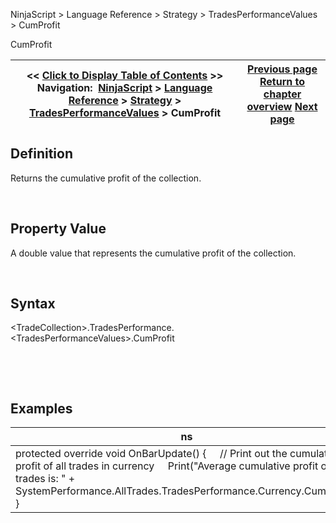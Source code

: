 ﻿


NinjaScript \> Language Reference \> Strategy \> TradesPerformanceValues \> CumProfit






















CumProfit







| \<\< [Click to Display Table of Contents](cumprofit.md) \>\> **Navigation:**     [NinjaScript](ninjascript-1.md) \> [Language Reference](language_reference_wip-1.md) \> [Strategy](strategy-1.md) \> [TradesPerformanceValues](tradesperformancevalues-1.md) \> CumProfit | [Previous page](averageprofit-1.md) [Return to chapter overview](tradesperformancevalues-1.md) [Next page](drawdown-1.md) |
| --- | --- |











## Definition


Returns the cumulative profit of the collection.  

 


## Property Value


A double value that represents the cumulative profit of the collection.


 


## Syntax
\<TradeCollection\>.TradesPerformance.\<TradesPerformanceValues\>.CumProfit


 


 


## 


## Examples




| ns |
| --- |
| protected override void OnBarUpdate() {      // Print out the cumulative profit of all trades in currency      Print("Average cumulative profit of all trades is: " \+ SystemPerformance.AllTrades.TradesPerformance.Currency.CumProfit); } |









